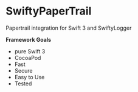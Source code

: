 # SwiftyPaperTrail
Papertrail integration for Swift 3 and SwiftyLogger

**Framework Goals**  
- pure Swift 3  
- CocoaPod  
- Fast  
- Secure  
- Easy to Use  
- Tested  
